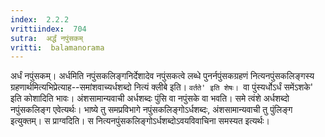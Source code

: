 ```yaml
---
index:  2.2.2
vrittiindex:  704
sutra:  अर्द्धं नपुंसकम्
vritti:  balamanorama 
---
```


अर्धं नपुंसकम्। अर्धमिति नपुंसकलिङ्गनिर्देशादेव नपुंसकत्वे लब्धे पुनर्नपुंसकग्रहणं नित्यनपुंसकलिङ्गस्य ग्रहणार्थमित्यभिप्रेत्याह--समांशवाच्यर्धशब्दो नित्यं क्लीबे इति। `वर्तते' इति शेषः। `वा पुंस्यर्धोऽर्धं समेंऽशके' इति कोशादिति भावः। अंशसामान्यवाची अर्धशब्दः पुंसि वा नपुंसके वा भवति। समे त्वंशे अर्धशब्दो नपुंसकलिङ्ग एवेत्यर्थः। भाष्ये तु समप्रविभागे नपुंसकलिङ्गोऽर्धशब्दः, अंशसामान्यवाची तु पुंलिङ्ग इत्युक्तम्। स प्राग्वदिति। स नित्यनपुंसकलिङ्गोऽर्धशब्दोऽवयविवाचिना समस्यत इत्यर्थः। 

